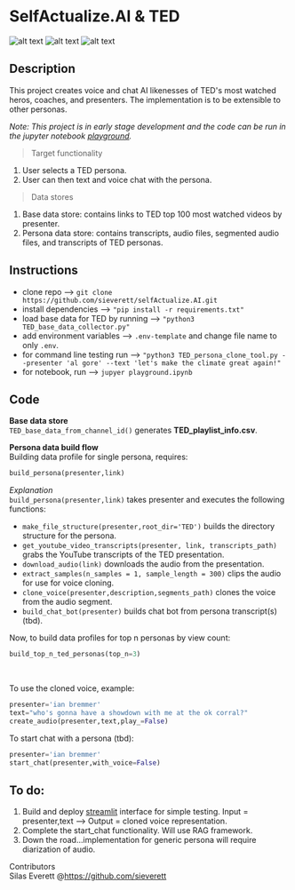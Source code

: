 # SelfActualize.AI & TED

![alt text](imgs/sa_small.png) 
![alt text](imgs/and_small.png) 
![alt text](imgs/TED_small.png)


## Description  
This project creates voice and chat AI likenesses of TED's most watched heros, coaches, and presenters.  The implementation is to be extensible to other personas.

*Note:  This project is in early stage development and the code can be run in the jupyter notebook [playground](imgs/playground.ipynb).*  


> Target functionality  
1. User selects a TED persona.
2. User can then text and voice chat with the persona.

> Data stores
1. Base data store: contains links to TED top 100 most watched videos by presenter.
2. Persona data store: contains transcripts, audio files, segmented audio files, and transcripts of TED personas.

## Instructions
- clone repo --> ```git clone https://github.com/sieverett/selfActualize.AI.git```
- install dependencies --> ```"pip install -r requirements.txt"```
- load base data for TED by running --> ```"python3 TED_base_data_collector.py"```
- add environment variables --> `.env-template` and change file name to only `.env`.
- for command line testing run --> ```"python3 TED_persona_clone_tool.py --presenter 'al gore' --text 'let's make the climate great again!"```
- for notebook, run --> `jupyer playground.ipynb`  

## Code  
**Base data store**  
`TED_base_data_from_channel_id()` generates **TED_playlist_info.csv**.  

**Persona data build flow**  
Building data profile for single persona, requires:  
```python
build_persona(presenter,link)
```

*Explanation*  
`build_persona(presenter,link)` takes presenter and executes the following functions:   
- `make_file_structure(presenter,root_dir='TED')` builds the directory structure for the persona.  
- `get_youtube_video_transcripts(presenter, link, transcripts_path)` grabs the YouTube transcripts of the TED presentation.  
- `download_audio(link)` downloads the audio from the presentation.  
- `extract_samples(n_samples = 1, sample_length = 300)` clips the audio for use for voice cloning.  
- `clone_voice(presenter,description,segments_path)` clones the voice from the audio segment.
- `build_chat_bot(presenter)` builds chat bot from persona transcript(s) (tbd). 

Now, to build data profiles for top n personas by view count:     
```python
build_top_n_ted_personas(top_n=3)
```

<br>

To use the cloned voice, example:  
```python
presenter='ian bremmer'
text="who's gonna have a showdown with me at the ok corral?"
create_audio(presenter,text,play_=False)
```

To start chat with a persona (tbd):  
```python
presenter='ian bremmer'
start_chat(presenter,with_voice=False)  
```  

## To do:     
1. Build and deploy [streamlit](https://streamlit.io/) interface for simple testing. Input = presenter,text --> Output = cloned voice representation.    
2. Complete the start_chat functionality. Will use RAG framework.  
3. Down the road...implementation for generic persona will require diarization of audio.  

Contributors  
Silas Everett @https://github.com/sieverett
